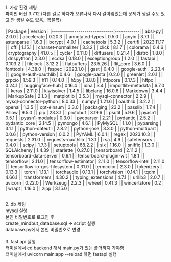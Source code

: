 <br>1. 가상 환경 세팅<br>
파이썬 버전 3.7.12 (다른 걸로 하다가 오류나서 다시 갈아엎었는데 문제가 생길 수도 있고 안 생길 수도 있음.. 복불복)<br>
<br>
| Package                      | Version    |
|------------------------------|------------|
| absl-py                      | 2.0.0      |
| accelerate                   | 0.20.3     |
| annotated-types              | 0.5.0      |
| anyio                        | 3.7.1      |
| astunparse                   | 1.6.3      |
| bcrypt                       | 4.0.1      |
| cachetools                   | 5.3.2      |
| certifi                      | 2023.11.17 |
| cffi                         | 1.15.1     |
| charset-normalizer           | 3.3.2      |
| click                        | 8.1.7      |
| colorama                     | 0.4.6      |
| cryptography                 | 41.0.5     |
| cycler                       | 0.11.0     |
| diffusers                    | 0.21.4     |
| distro                       | 1.8.0      |
| dnspython                    | 2.3.0      |
| ecdsa                        | 0.18.0     |
| exceptiongroup               | 1.2.0      |
| fastapi                      | 0.103.2    |
| filelock                     | 3.12.2     |
| flatbuffers                  | 23.5.26    |
| flit_core                    | 3.6.0      |
| fonttools                    | 4.38.0     |
| fsspec                       | 2023.1.0   |
| gast                         | 0.4.0      |
| google-auth                  | 2.23.4     |
| google-auth-oauthlib         | 0.4.6      |
| google-pasta                 | 0.2.0      |
| greenlet                     | 2.0.1      |
| grpcio                       | 1.59.3     |
| h11                          | 0.14.0     |
| h5py                         | 3.8.0      |
| httpcore                     | 0.17.3     |
| httpx                        | 0.24.1     |
| huggingface-hub              | 0.16.4     |
| idna                         | 3.4        |
| importlib-metadata           | 6.7.0      |
| keras                        | 2.11.0     |
| kiwisolver                   | 1.4.5      |
| libclang                     | 16.0.6     |
| Markdown                     | 3.4.4      |
| MarkupSafe                   | 2.1.3      |
| matplotlib                   | 3.5.3      |
| mysql-connector              | 2.2.9      |
| mysql-connector-python       | 8.0.33     |
| numpy                        | 1.21.6     |
| oauthlib                     | 3.2.2      |
| openai                       | 1.3.5      |
| opt-einsum                   | 3.3.0      |
| packaging                    | 23.2       |
| passlib                      | 1.7.4      |
| Pillow                       | 9.5.0      |
| pip                          | 23.3.1     |
| protobuf                     | 3.19.6     |
| psutil                       | 5.9.6      |
| pyasn1                       | 0.5.1      |
| pyasn1-modules               | 0.3.0      |
| pycparser                    | 2.21       |
| pydantic                     | 2.5.2      |
| pydantic_core                | 2.14.5     |
| pymongo                      | 4.6.1      |
| PyMySQL                      | 1.1.0      |
| pyparsing                    | 3.1.1      |
| python-dateutil              | 2.8.2      |
| python-jose                  | 3.3.0      |
| python-multipart             | 0.0.6      |
| python-version               | 0.0.2      |
| PyYAML                       | 6.0.1      |
| regex                        | 2023.10.3  |
| requests                     | 2.31.0     |
| requests-oauthlib            | 1.3.1      |
| rsa                          | 4.9        |
| safetensors                  | 0.4.0      |
| scipy                        | 1.7.3      |
| setuptools                   | 68.2.2     |
| six                          | 1.16.0     |
| sniffio                      | 1.3.0      |
| SQLAlchemy                   | 1.4.39     |
| starlette                    | 0.27.0     |
| tensorboard                  | 2.11.2     |
| tensorboard-data-server      | 0.6.1      |
| tensorboard-plugin-wit       | 1.8.1      |
| tensorflow                   | 2.11.0     |
| tensorflow-estimator         | 2.11.0     |
| tensorflow-intel             | 2.11.0     |
| tensorflow-io-gcs-filesystem | 0.31.0     |
| termcolor                    | 2.3.0      |
| tokenizers                   | 0.13.3     |
| torch                        | 1.13.1     |
| torchaudio                   | 0.13.1     |
| torchvision                  | 0.14.1     |
| tqdm                         | 4.66.1     |
| transformers                 | 4.30.2     |
| typing_extensions            | 4.7.1      |
| urllib3                      | 2.0.7      |
| uvicorn                      | 0.22.0     |
| Werkzeug                     | 2.2.3      |
| wheel                        | 0.41.3     |
| wincertstore                 | 0.2        |
| wrapt                        | 1.16.0     |
| zipp                         | 3.15.0     |

<br>
2. db 세팅<br>
mysql 실행<br>
본인 비밀번호로 로그인 후<br>
create_mindbut_database.sql -> script 실행<br>
database.py에서 본인 비밀번호로 변경<br>
<br>
3. fast api 실행<br>
터미널에서 cd backend 해서 main.py가 있는 폴더까지 가야함<br>
터미널에서 uvicorn main:app --reload 하면 fastapi 실행